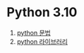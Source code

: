 # Python 3.10

01. [python 문법](./01_python%20문법/README.md)
02. [python 라이브러리](./02_python%20라이브러리/README.md)